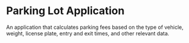 # Parking Lot Application
 An application that calculates parking fees based on the type of vehicle, weight, license plate, entry and exit times, and other relevant data.
